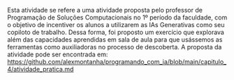 Esta atividade se refere a uma atividade proposta pelo professor de Programação de Soluções Computacionais no 1º período da faculdade, com o objetivo de incentiver os alunos a utilizarem as IAs Generativas como seu copiloto de trabalho. Dessa forma, foi proposto um exercício que explorava além das capacidades aprendidas em sala de aula para que usássemos as ferramentas como auxiliadoras no processo de descoberta. 
A proposta da atividade pode ser encontrada em: https://github.com/alexmontanha/programando_com_ia/blob/main/capitulo_4/atividade_pratica.md
